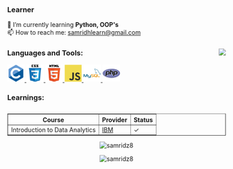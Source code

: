 <h3 align="left">Learner</h3>

<p>
    🌱 I’m currently learning <strong>Python, OOP's</strong>
    <br>
    📫 How to reach me: <a href="mailto:samridhlearn@gmail.com">samridhlearn@gmail.com</a>
</p>

###

<img align="right" height="150" src="https://i.imgflip.com/8g5iyw.gif"  />

###
<h3 align="left">Languages and Tools:</h3>
<p align="left">
    <a href="https://www.cprogramming.com/" target="_blank" rel="noreferrer">
        <img src="https://raw.githubusercontent.com/devicons/devicon/master/icons/c/c-original.svg" alt="c" width="40" height="40"/>
    </a>
    <a href="https://www.w3schools.com/css/" target="_blank" rel="noreferrer">
        <img src="https://raw.githubusercontent.com/devicons/devicon/master/icons/css3/css3-original-wordmark.svg" alt="css3" width="40" height="40"/>
    </a>
    <a href="https://www.w3.org/html/" target="_blank" rel="noreferrer">
        <img src="https://raw.githubusercontent.com/devicons/devicon/master/icons/html5/html5-original-wordmark.svg" alt="html5" width="40" height="40"/>
    </a>
    <a href="https://developer.mozilla.org/en-US/docs/Web/JavaScript" target="_blank" rel="noreferrer">
        <img src="https://raw.githubusercontent.com/devicons/devicon/master/icons/javascript/javascript-original.svg" alt="javascript" width="40" height="40"/>
    </a>
    <a href="https://www.mysql.com/" target="_blank" rel="noreferrer">
        <img src="https://raw.githubusercontent.com/devicons/devicon/master/icons/mysql/mysql-original-wordmark.svg" alt="mysql" width="40" height="40"/>
    </a>
    <a href="https://www.php.net" target="_blank" rel="noreferrer">
        <img src="https://raw.githubusercontent.com/devicons/devicon/master/icons/php/php-original.svg" alt="php" width="40" height="40"/>
    </a>
</p>

<h3 align="left" dir="auto">Learnings:</h3>
<table border="1px">
    <thead>
        <tr>
            <th>Course</th>
            <th>Provider</th>
            <th>Status</th>
        </tr>
    </thead>
    <tbody>
        <tr>
            <td>Introduction to Data Analytics</td>
            <td><a href="https://coursera-certificate-images.s3.amazonaws.com/5LVEPZXMM7V6" title="IBM">IBM</a></td>
            <td>✓</td>
        </tr>
    </tbody>
</table>

<p align="center">
    <img src="https://github-readme-stats.vercel.app/api?username=samridz8&show_icons=true&locale=en" alt="samridz8" />
</p>

<p align="center">
    <img src="https://github-readme-streak-stats.herokuapp.com/?user=samridz8&" alt="samridz8" />
</p>

